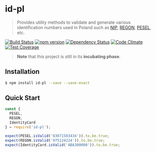 # id-pl

> Provides utility methods to validate and generate various identification numbers used in Poland such as
> [NIP](https://pl.wikipedia.org/wiki/NIP), [REGON](https://pl.wikipedia.org/wiki/REGON),
> [PESEL](https://pl.wikipedia.org/wiki/PESEL), etc.

[![Build Status](https://travis-ci.org/SOFTWARE-CLINIC/id-pl.svg?branch=master)](https://travis-ci.org/SOFTWARE-CLINIC/id-pl)
[![npm version](https://badge.fury.io/js/id-pl.svg)](http://badge.fury.io/js/id-pl)
[![Dependency Status](https://david-dm.org/SOFTWARE-CLINIC/id-pl.svg)](https://david-dm.org/SOFTWARE-CLINIC/id-pl)
[![Code Climate](https://codeclimate.com/github/SOFTWARE-CLINIC/id-pl/badges/gpa.svg)](https://codeclimate.com/github/SOFTWARE-CLINIC/id-pl)
[![Test Coverage](https://codeclimate.com/github/SOFTWARE-CLINIC/id-pl/badges/coverage.svg)](https://codeclimate.com/github/SOFTWARE-CLINIC/id-pl/coverage)

> **Note** that this project is still in its **incubating phase**.

## Installation

```bash
$ npm install id-pl --save --save-exact
```

## Quick Start

```js
const {
  PESEL,
  REGON,
  IdentityCard
} = require('id-pl');

expect(PESEL.isValid('83071503434')).to.be.true;
expect(REGON.isValid('975124224')).to.be.true;
expect(IdentityCard.isValid('ABA300000')).to.be.true;
```
